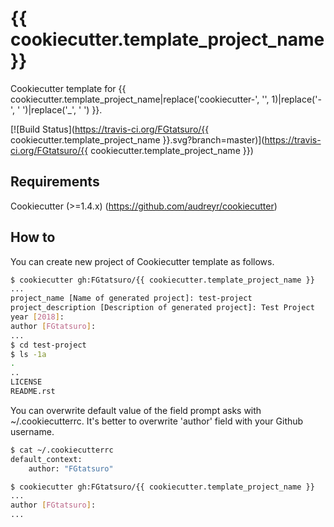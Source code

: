 {{ cookiecutter.template_project_name }}
==================================================
<!-- First 'cookiecutter-'(used in almost cases) is removed. -->
Cookiecutter template for {{ cookiecutter.template_project_name|replace('cookiecutter-', '', 1)|replace('-', ' ')|replace('_', ' ') }}.

[![Build Status](https://travis-ci.org/FGtatsuro/{{ cookiecutter.template_project_name }}.svg?branch=master)](https://travis-ci.org/FGtatsuro/{{ cookiecutter.template_project_name }})

Requirements
------------

Cookiecutter (>=1.4.x) (<https://github.com/audreyr/cookiecutter>)

How to
------

You can create new project of Cookiecutter template as follows.

```bash
$ cookiecutter gh:FGtatsuro/{{ cookiecutter.template_project_name }}
...
project_name [Name of generated project]: test-project
project_description [Description of generated project]: Test Project
year [2018]:
author [FGtatsuro]:
...
$ cd test-project
$ ls -1a
.
..
LICENSE
README.rst
```

You can overwrite default value of the field prompt asks with
~/.cookiecutterrc. It's better to overwrite 'author' field with your
Github username.

```bash
$ cat ~/.cookiecutterrc
default_context:
    author: "FGtatsuro"

$ cookiecutter gh:FGtatsuro/{{ cookiecutter.template_project_name }}
...
author [FGtatsuro]:
...
```
